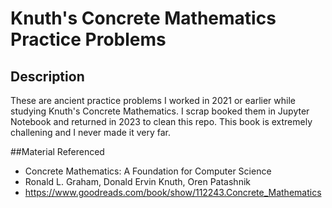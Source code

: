 # Knuth's Concrete Mathematics Practice Problems

## Description
These are ancient practice problems I worked in 2021 or earlier while studying Knuth's Concrete Mathematics. I scrap booked them in Jupyter Notebook and returned in 2023 to clean this repo. This book is extremely challening and I never made it very far.

##Material Referenced
- Concrete Mathematics: A Foundation for Computer Science
- Ronald L. Graham, Donald Ervin Knuth, Oren Patashnik
- https://www.goodreads.com/book/show/112243.Concrete_Mathematics
